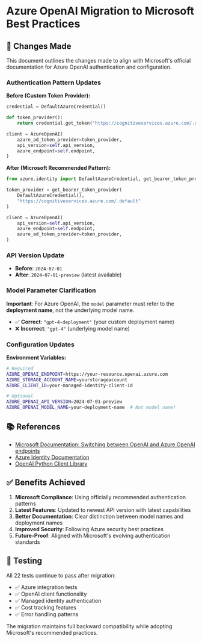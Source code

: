 # Azure OpenAI Migration to Microsoft Best Practices

## 🔄 Changes Made

This document outlines the changes made to align with Microsoft's official documentation for Azure OpenAI authentication and configuration.

### Authentication Pattern Updates

**Before (Custom Token Provider):**
```python
credential = DefaultAzureCredential()

def token_provider():
    return credential.get_token("https://cognitiveservices.azure.com/.default").token

client = AzureOpenAI(
    azure_ad_token_provider=token_provider,
    api_version=self.api_version,
    azure_endpoint=self.endpoint,
)
```

**After (Microsoft Recommended Pattern):**
```python
from azure.identity import DefaultAzureCredential, get_bearer_token_provider

token_provider = get_bearer_token_provider(
    DefaultAzureCredential(),
    "https://cognitiveservices.azure.com/.default"
)

client = AzureOpenAI(
    api_version=self.api_version,
    azure_endpoint=self.endpoint,
    azure_ad_token_provider=token_provider,
)
```

### API Version Update

- **Before**: `2024-02-01`
- **After**: `2024-07-01-preview` (latest available)

### Model Parameter Clarification

**Important**: For Azure OpenAI, the `model` parameter must refer to the **deployment name**, not the underlying model name.

- ✅ **Correct**: `"gpt-4-deployment"` (your custom deployment name)
- ❌ **Incorrect**: `"gpt-4"` (underlying model name)

### Configuration Updates

**Environment Variables:**
```bash
# Required
AZURE_OPENAI_ENDPOINT=https://your-resource.openai.azure.com
AZURE_STORAGE_ACCOUNT_NAME=yourstorageaccount
AZURE_CLIENT_ID=your-managed-identity-client-id

# Optional  
AZURE_OPENAI_API_VERSION=2024-07-01-preview
AZURE_OPENAI_MODEL_NAME=your-deployment-name  # Not model name!
```

## 📚 References

- [Microsoft Documentation: Switching between OpenAI and Azure OpenAI endpoints](https://learn.microsoft.com/en-us/azure/ai-foundry/openai/how-to/switching-endpoints)
- [Azure Identity Documentation](https://docs.microsoft.com/en-us/python/api/azure-identity/)
- [OpenAI Python Client Library](https://github.com/openai/openai-python)

## ✅ Benefits Achieved

1. **Microsoft Compliance**: Using officially recommended authentication patterns
2. **Latest Features**: Updated to newest API version with latest capabilities
3. **Better Documentation**: Clear distinction between model names and deployment names
4. **Improved Security**: Following Azure security best practices
5. **Future-Proof**: Aligned with Microsoft's evolving authentication standards

## 🧪 Testing

All 22 tests continue to pass after migration:
- ✅ Azure integration tests
- ✅ OpenAI client functionality  
- ✅ Managed identity authentication
- ✅ Cost tracking features
- ✅ Error handling patterns

The migration maintains full backward compatibility while adopting Microsoft's recommended practices.

